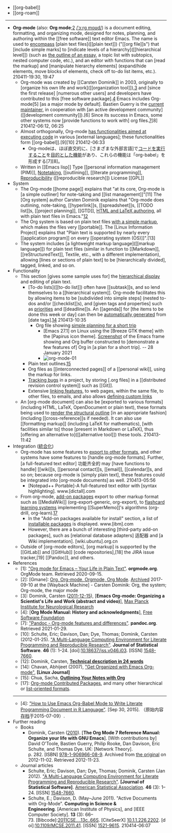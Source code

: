 - [[org-babel]]
- [[org-roam]]
- ---
- **Org-mode** (also: __Org mode__;[2](((GhBP11ZJO))) [/ˈɔːrɡ moʊd/](https://en.wikipedia.org/wiki/Help:IPA/English)) is a document editing, formatting, and organizing mode, designed for notes, planning, and authoring within the [[free software]] text editor Emacs. The name is used to [encompass](((jn2QX0bmE))) [plain text files]([[plain text]]) ("[[org file]]s") that [include simple marks] to [indicate levels of a hierarchy]([[hierarchical level]]) (such as [the outline of an essay]([[outline]]), a topic list with subtopics, nested computer code, etc.), and an editor with functions that can [read the markup] and [manipulate hierarchy elements] (expand/hide elements, move blocks of elements, check off to-do list items, etc.).
210411-19:30, 19:47
    - Org-mode was created by [[Carsten Dominik]] in 2003, originally to [organize his own life and work]([[organization tool]]),[3](((CccTLoXZk))) and [since the first release] [numerous other users] and developers have contributed to this [free software package].[4](((srmLBBA0E))) Emacs includes Org-mode[5] [as a major mode by default]. Bastien Guerry is the [current maintainer]([[maintainer]]), in cooperation with [an active development community]([[development community]]).[6] Since its success in Emacs, some other systems now [provide functions to work with] org files.[7](((x2c3i9UWN)))[8]
210412-06:12, 06:25
    - Almost orthogonally, Org-mode [has functionalities aimed at]([[functionality]]) [executing code](((fqiJ-CceB))) in various [external languages]; these functionalities form [[org-babel]].[9][10]
210412-06:33
        - Org-modeは、ほぼ直交的に、[さまざまな外部言語]で[コードを実行すること](jikkō)を[目的とした機能](kinō)があり、これらの機能は「org-babel」を形成する[7][8]。
    - Written in	[[Emacs lisp]]
Type	[[personal information management (PIM)]], [Notetaking]([[note-taking]]), [[outlining]], [[literate programming]], [Reproducibility](((gupYG0dxf))) ([[reproducible research]])
License	[[GPL]]
- System
    - The Org-mode [[home page]] explains that "at its core, Org-mode is [a simple outliner] for note-taking and [[list management]]"[11] The [Org system] author Carsten Dominik explains that "Org-mode does outlining, note-taking, [[hyperlink]]s, [[spreadsheet]]s, [[TODO list]]s, [[project planning]], [[GTD]], [HTML and LaTeX authoring](((NdulT-Y_7))), all with plain text files in Emacs."[12](((llfTlO0-i)))
    - The Org system is based on plain text files [with a simple markup]([[markup]]), which makes the files very [[portable]]. The [Linux Information Project] explains that "Plain text is supported by nearly every [[application program]] on every [[operating system (OS)]]".[13]
    - The system includes [a lightweight markup language]([[markup language]]) for plain text files (similar in function to [[Markdown]], [[reStructuredText]], Textile, etc., with a different implementation), allowing [lines or sections of plain text] to be [hierarchically divided], tagged, linked, and so on.
- Functionality
    - This section [gives some sample uses for] the [hierarchical display](((Hk5dG1SC3))) and editing of plain text.
        - [To-do lists]([[to-do list]]) often have [[subtask]]s, and so lend themselves to a [[hierarchical system]]. Org-mode facilitates this by allowing items to be [subdivided into simple steps] (nested to-dos and/or [[checklist]]s), and [given tags and properties] such as [priorities]([[priority]]) and [[deadline]]s. An [[agenda]] for [the items to be done this week or day] can then be [automatically generated](((lPu7McexT))) from [date tags].[14](((WK5UeuZLV)))
210413-10:35
            - Org file showing [simple planning for a short trip](https://en.wikipedia.org/wiki/File:Org_file_showing_simple_planning_for_a_short_trip.png)
                - [Emacs 27.1] on Linux using the [Breeze GTK theme] with the [Papirus icon theme]. [Screenshot](((SF2gGA0i5))) of the Emacs frame showing and Org buffer constructed to [demonstrate a few features of] Org in [a plan for a short trip]. -- 28 January 2021
                - ![org-mode-01](https://upload.wikimedia.org/wikipedia/commons/b/bb/Org_file_showing_simple_planning_for_a_short_trip.png)
        - Plain text outlines.[15](((Z5lve1KfP)))
        - Org files as [[interconnected pages]] of a [[personal wiki]], using the markup for links.
        - [Tracking bugs](((0HCjwPBlK))) in a project, by storing [.org files] in a [[distributed revision control system]] such as [[Git]].
        - Extensive [linking features](((0a74-kqL5))), to web pages, within the same file, to other files, to emails, and also allows [defining custom links](((K3HCz_Aic)))
    - An [org-mode document] can also be [exported to various formats] (including HTML, LaTeX, OpenDocument or plain text), these formats being used to [render the structural outline](((vd61nV9qo))) [in an appropriate fashion] (including [[cross-reference]]s if needed). It can also use [[formatting markup]] (including LaTeX for mathematics), [with facilities similar to] those [present in Markdown or LaTeX], thus [offering an alternative to]([[alternative tool]]) these tools.
210413-11:42
- Integration ([統合化](tōgō-ka))
    - Org-mode has some features to [export to other formats](((cxGMbQ0vM))), and other systems have some features to [handle org-mode formats]. Further, [a full-featured text editor] 功能齐全的 may [have functions to handle] [[wiki]]s, [[personal contact]]s, [[email]], [[calendar]]s, and so on; because org-mode is [simply plain text], these features could be integrated into [org-mode documents] as well.
210413-05:56
        - [Notepad++ Portable]-A full-featured text editor with [syntax highlighting]. www.[dictall].com
    - From org-mode, [add-on packages](((DNnWfFEUv))) export to other markup format such as [[MediaWiki]] (org-export-generic, org-export), to [flashcard learning systems](((5Xd3JCQiQ))) implementing [[SuperMemo]]'s algorithms (org-drill, org-learn).[17](((Jh1XGgGfo)))
        - In the "Add-on packages available for install" section, a list of [installable packages]([[package]]) is displayed. www.[ibm].com
        - However, there are a bunch of interesting [third-party add-on packages], such as [relational database adapters] 适配器 and [a Wiki implementation]. [wiki.ubuntu].org.cn
    - Outside of [org-mode editors], [org markup] is supported by the [[GitLab]] and [[GitHub]] [code repositories],[18] the JIRA issue tracker,[19] [[Pandoc]], and others.
- References
    - [1]: ["Org mode for Emacs – Your Life in Plain Text"](https://orgmode.org/). __orgmode.org__. OrgMode team. Retrieved 2020-09-15.
    - [2]: [Gmane]: [Org, Org-mode, Orgmode, Org Mode](http://thread.gmane.org/gmane.emacs.orgmode/56628/focus=56667). [Archived](https://web.archive.org/web/20170910221714/http://thread.gmane.org/gmane.emacs.orgmode/56628/focus=56667) 2017-09-10 at the [Wayback Machine] - Carsten Dominik: Org, the system; Org-mode, the major mode
    - [3]: Dominik, Carsten ([2011-12-15](https://vimeo.com/33725204)), [__Emacs Org-mode: Organizing a Scientist's Life and Work (abstract and video)__], [Max Planck Institute for Neurological Research](https://en.wikipedia.org/wiki/Max_Planck_Society)
    - [4]: [__Org Mode Manual: History and acknowledgments__], [Free Software Foundation](http://orgmode.org/org.html#History-and-Acknowledgments)
    - [7]: ["Pandoc - Org-mode features and differences"](https://pandoc.org/org.html). __pandoc.org__. Retrieved 2021-01-29.
    - [10]: Schulte, Eric; Davison, Dan; Dye, Thomas; Dominik, Carsten (2012-01-25). ["A Multi-Language Computing Environment for Literate Programming and Reproducible Research"](https://doi.org/10.18637%2Fjss.v046.i03). __Journal of Statistical Software__. **46** (1): 1–24. [doi]:[10.18637/jss.v046.i03](https://doi.org/10.18637%2Fjss.v046.i03). [ISSN] [1548-7660](https://www.worldcat.org/issn/1548-7660).
    - [12]: Dominik, Carsten, [__Technical description in 24 words__](http://orgmode.org/worg/org-quotes.html#sec-2-1)
    - [14]: Chavan, Abhijeet (2007), ["Get Organized with Emacs Org-mode"](http://www.linuxjournal.com/article/9116), __[Linux Journal]__
    - [15]: Chua, Sacha, [__Outlining Your Notes with Org__](http://sachachua.com/blog/2008/01/outlining-your-notes-with-org/)
    - [17]: [Org-mode Contributed Packages](http://orgmode.org/worg/org-contrib/), and many other hierarchical or [list-oriented formats](((aIyyYUHCF))). 
    - ---
    - [4]: ["How to Use Emacs Org-Babel Mode to Write Literate Programming Document in R Language"](http://orgmode.org/worg/org-contrib/babel/how-to-use-Org-Babel-for-R.html). [Sep 30, 2015]. （原始内容[存档](https://web.archive.org/web/20150709225858/http://orgmode.org/worg/org-contrib/babel/how-to-use-Org-Babel-for-R.html)于2015-07-09）.
- Further reading
    - Books
        - Dominik, Carsten ([2010](https://web.archive.org/web/20121102114420/http://www.network-theory.co.uk/org/manual/)). [__The Org Mode 7 Reference Manual: Organize your life with GNU Emacs__]. [With contributions by] David O'Toole, Bastien Guerry, Philip Rooke, Dan Davison, Eric Schulte, and Thomas Dye. UK: [Network Theory]. p. 282. [ISBN] [978-1-906966-08-9](https://en.wikipedia.org/wiki/Special:BookSources/978-1-906966-08-9). Archived from [the original](http://www.network-theory.co.uk/org/manual/) on 2012-11-02. Retrieved 2012-11-23.
    - Journal articles
        - Schulte, Eric; Davison, Dan; Dye, Thomas; Dominik, Carsten (Jan 2012). ["A Multi-Language Computing Environment for Literate Programming and Reproducible Research"](http://www.jstatsoft.org/v46/i03). __[Journal of Statistical Software]__. [American Statistical Association](https://en.wikipedia.org/wiki/American_Statistical_Association). **46** (3): 1–24. [ISSN] [1548-7660](https://www.worldcat.org/issn/1548-7660).
        - Schulte, E.; Davison, D. (May–June 2011). "Active Documents with Org-Mode". __Computing in Science & Engineering__. [American Institute of Physics], and [IEEE Computer Society]. **13** (3): 66–73. [Bibcode]:[2011CSE....13c..66S](https://ui.adsabs.harvard.edu/abs/2011CSE....13c..66S). [CiteSeerX] [10.1.1.226.2202](https://citeseerx.ist.psu.edu/viewdoc/summary?doi=10.1.1.226.2202). [doi]:[10.1109/MCSE.2011.41](https://doi.org/10.1109%2FMCSE.2011.41). [ISSN] [1521-9615](https://www.worldcat.org/issn/1521-9615).
210414-06:07
